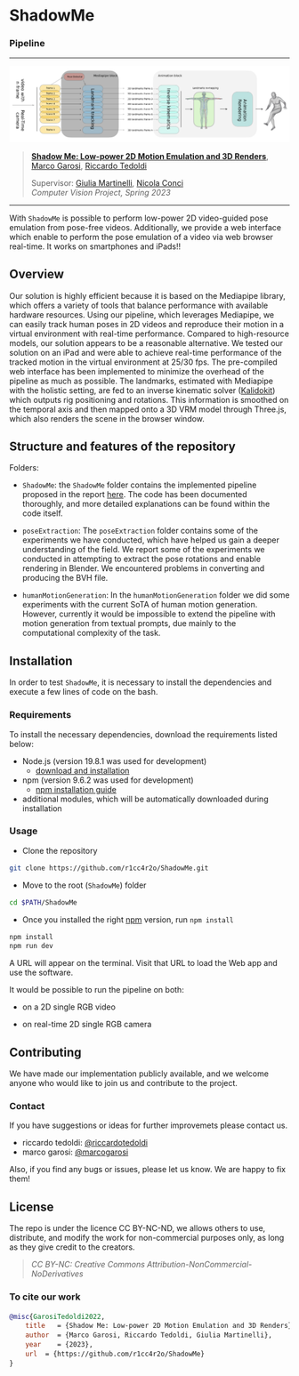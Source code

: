 # ShadowMe
### Pipeline
---
![pipeline](poseExtraction/img/pipeline.png)

> [**Shadow Me: Low-power 2D Motion Emulation and 3D Renders**](https://drive.google.com/file/d/1gKofOmoEIEHP3fCCUfxvfmKZdTAw6TfP),            
> [Marco Garosi](https://www.linkedin.com/in/marco-garosi/), [Riccardo Tedoldi](https://www.instagram.com/riccardotedoldi/)
>
> Supervisor: [Giulia Martinelli](https://www4.unitn.it/du/it/Persona/PER0202241/Didattica), [Nicola Conci](https://scholar.google.it/citations?user=mR1GK28AAAAJ&hl=it)   
> *Computer Vision Project, Spring 2023* 

---

With `ShadowMe` is possible to perform low-power 2D video-guided pose emulation from pose-free videos. Additionally, we provide a web interface which enable to perform the pose emulation of a video via web browser real-time. It works on smartphones and iPads!!

## Overview

Our solution is highly efficient because it is based on the Mediapipe library, which offers a variety of tools that balance performance with available hardware resources. Using our pipeline, which leverages Mediapipe, we can easily track human poses in 2D videos and reproduce their motion in a virtual environment with real-time performance. Compared to high-resource models, our solution appears to be a reasonable alternative. We tested our solution on an iPad and were able to achieve real-time performance of the tracked motion in the virtual environment at 25/30 fps. The pre-compiled web interface has been implemented to minimize the overhead of the pipeline as much as possible. The landmarks, estimated with Mediapipe with the holistic setting, are fed to an inverse kinematic solver ([Kalidokit](https://github.com/yeemachine/kalidokit)) which outputs rig positioning and rotations. This information is smoothed on the temporal axis and then mapped onto a 3D VRM model through Three.js, which also renders the scene in the browser window.
## Structure and features of the repository

Folders:

+ `ShadowMe`: the `ShadowMe` folder contains the implemented pipeline proposed in the report [here](https://drive.google.com/file/d/1gKofOmoEIEHP3fCCUfxvfmKZdTAw6TfP). The code has been documented thoroughly, and more detailed explanations can be found within the code itself.

+ `poseExtraction`: The `poseExtraction` folder contains some of the experiments we have conducted, which have helped us gain a deeper understanding of the field. We report some of the experiments we conducted in attempting to extract the pose rotations and enable rendering in Blender. We encountered problems in converting and producing the BVH file.

+ `humanMotionGeneration`: In the `humanMotionGeneration` folder we did some experiments with the current SoTA of human motion generation. However, currently it would be impossible to extend the pipeline with motion generation from textual prompts, due mainly to the computational complexity of the task.

## Installation

In order to test `ShadowMe`, it is necessary to install the dependencies and execute a few lines of code on the bash.

### Requirements

To install the necessary dependencies, download the requirements listed below:

* Node.js (version 19.8.1 was used for development)
    * [download and installation](https://nodejs.org/en/download)
* npm (version 9.6.2 was used for development)
    * [npm installation guide](https://docs.npmjs.com/downloading-and-installing-node-js-and-npm)
* additional modules, which will be automatically downloaded during installation

### Usage

* Clone the repository
```bash
git clone https://github.com/r1cc4r2o/ShadowMe.git
```
* Move to the root (`ShadowMe`) folder
```bash
cd $PATH/ShadowMe
```
* Once you installed the right [npm](https://docs.npmjs.com/downloading-and-installing-node-js-and-npm) version, run `npm install`
```bash
npm install
npm run dev
```

A URL will appear on the terminal. Visit that URL to load the Web app and use the software.


It would be possible to run the pipeline on both:

+ on a 2D single RGB video

+ on real-time 2D single RGB camera


## Contributing

We have made our implementation publicly available, and we welcome anyone who would like to join us and contribute to the project.
### Contact
If you have suggestions or ideas for further improvemets please contact us.
- riccardo tedoldi: [@riccardotedoldi](https://www.instagram.com/riccardotedoldi/)
- marco garosi: [@marcogarosi](https://www.linkedin.com/in/marco-garosi/)

Also, if you find any bugs or issues, please let us know. We are happy to fix them!

## License
The repo is under the licence CC BY-NC-ND, we allows others to use, distribute, and modify the work for non-commercial purposes only, as long as they give credit to the creators.

> *CC BY-NC: Creative Commons Attribution-NonCommercial-NoDerivatives* 
### To cite our work
```bibtex
@misc{GarosiTedoldi2022,
    title   = {Shadow Me: Low-power 2D Motion Emulation and 3D Renders},
    author  = {Marco Garosi, Riccardo Tedoldi, Giulia Martinelli},
    year    = {2023},
    url  = {https://github.com/r1cc4r2o/ShadowMe}
}
```
